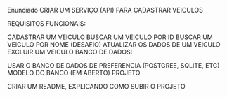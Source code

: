 Enunciado
CRIAR UM SERVIÇO (API) PARA CADASTRAR VEICULOS

REQUISITOS FUNCIONAIS:

CADASTRAR UM VEICULO
BUSCAR UM VEICULO POR ID
BUSCAR UM VEICULO POR NOME (DESAFIO)
ATUALIZAR OS DADOS DE UM VEICULO
EXCLUIR UM VEICULO
BANCO DE DADOS:

USAR O BANCO DE DADOS DE PREFERENCIA (POSTGREE, SQLITE, ETC)
MODELO DO BANCO (EM ABERTO)
PROJETO

CRIAR UM README, EXPLICANDO COMO SUBIR O PROJETO